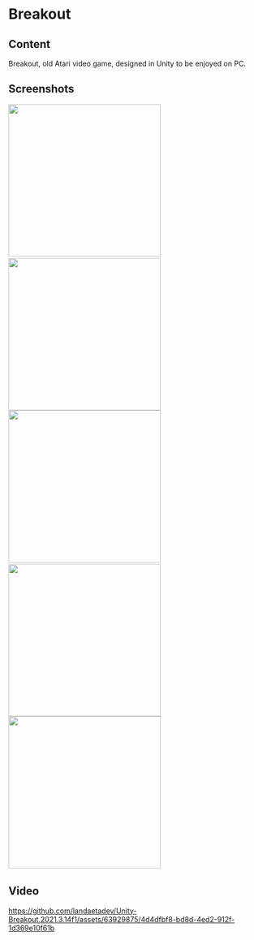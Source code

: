 # Breakout
 
## Content
Breakout, old Atari video game, designed in Unity to be enjoyed on PC.

## Screenshots

<p>
  <img src="https://filedn.eu/lUfpa3BpLa45XCcSIQyWRHF/WWW/FilesProjects/UnityBreakout/videos/001.jpg" width="300">&nbsp;&nbsp;
  <img src="https://filedn.eu/lUfpa3BpLa45XCcSIQyWRHF/WWW/FilesProjects/UnityBreakout/videos/002.jpg" width="300"><BR>
  <img src="https://filedn.eu/lUfpa3BpLa45XCcSIQyWRHF/WWW/FilesProjects/UnityBreakout/videos/003.jpg" width="300">&nbsp;&nbsp;
  <img src="https://filedn.eu/lUfpa3BpLa45XCcSIQyWRHF/WWW/FilesProjects/UnityBreakout/videos/004.jpg" width="300"><BR>
  <img src="https://filedn.eu/lUfpa3BpLa45XCcSIQyWRHF/WWW/FilesProjects/UnityBreakout/videos/005.jpg" width="300">&nbsp;&nbsp;
</p>

## Video



https://github.com/landaetadev/Unity-Breakout.2021.3.14f1/assets/63929875/4d4dfbf8-bd8d-4ed2-912f-1d369e10f61b

